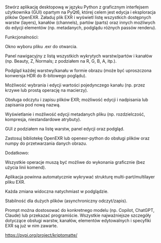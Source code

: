 Stwórz aplikację desktopową w języku Python z graficznym interfejsem użytkownika (GUI) opartym na PyQt6, której celem jest edycja i eksploracja plików OpenEXR. Załaduj plik EXR i wyświetl listę wszystkich dostępnych warstw (layers), kanałów (channels), partów (parts) oraz innych możliwych do edycji elementów (np. metadanych, podglądu różnych passów renderu).

Funkcjonalności:

Okno wyboru pliku .exr do otwarcia.

Panel nawigacyjny z listą wszystkich wykrytych warstw/partów i kanałów (np. Beauty, Z, Normals; z podziałem na R, G, B, A, itp.).

Podgląd każdej warstwy/kanału w formie obrazu (może być uproszczona konwersja HDR do 8-bitowego poglądu).

Możliwość wybrania i edycji wartości pojedynczego kanału (np. przez krzywe lub prostą operację na macierzy).

Obsługa odczytu i zapisu plików EXR; możliwość edycji i nadpisania lub zapisania pod nową nazwą.

Wyświetlanie i możliwość edycji metadanych pliku (np. rozdzielczość, kompresja, niestandardowe atrybuty).

GUI z podziałem na listę warstw, panel edycji oraz podgląd.

Zastosuj bibliotekę OpenEXR lub openexr-python do obsługi plików oraz numpy do przetwarzania danych obrazu.

Dodatkowo:

Wszystkie operacje muszą być możliwe do wykonania graficznie (bez użycia linii komend).

Aplikacja powinna automatycznie wykrywać strukturę multi-part/multilayer pliku EXR.

Każda zmiana widoczna natychmiast w podglądzie.

Stabilność dla dużych plików (asynchroniczny odczyt/zapis).

Prompt można dostosować do konkretnego modelu (np. Copilot, ChatGPT, Claude) lub przekazać programiście. Wszystkie najważniejsze szczegóły dotyczące obsługi warstw, kanałów, elementów edytowalnych i specyfiki EXR są już w nim zawarte.



https://pypi.org/project/kriptomatte/